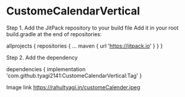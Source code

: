 # CustomeCalendarVertical

Step 1. Add the JitPack repository to your build file
Add it in your root build.gradle at the end of repositories:

allprojects {
		repositories {
			...
			maven { url 'https://jitpack.io' }
		}
	}
  
  Step 2. Add the dependency
  
  dependencies {
	        implementation 'com.github.tyagi2141:CustomeCalendarVertical:Tag'
	}
  
  Image link https://rahultyagi.in/customeCalender.jpeg
  
  
